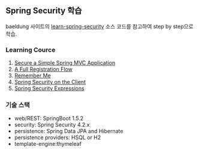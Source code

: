 ## Spring Security 학습

baeldung 사이트의 [learn-spring-security](https://github.com/eugenp/learn-spring-security) 소스 코드를 참고하여 step by step으로 학습.

### Learning Cource
1. [Secure a ﻿﻿Simple﻿﻿ Spring MVC Application](https://github.com/ggulmool/learn-spring-security/tree/step1)
2. [A Full ﻿Registration Flow](https://github.com/ggulmool/learn-spring-security/tree/step2)
3. [Remember Me](https://github.com/ggulmool/learn-spring-security/tree/step3)
4. [Spring﻿﻿﻿ ﻿﻿﻿Security﻿﻿﻿ ﻿﻿on﻿﻿ ﻿the ﻿﻿Client](https://github.com/ggulmool/learn-spring-security/tree/step4)
5. [Spring Security Expressions](https://github.com/ggulmool/learn-spring-security/tree/step5)


### 기술 스택
- web/REST: SpringBoot 1.5.2
- security: Spring Security 4.2.x
- persistence: Spring Data JPA and Hibernate
- persistence providers: HSQL or H2
- template-engine:thymeleaf
